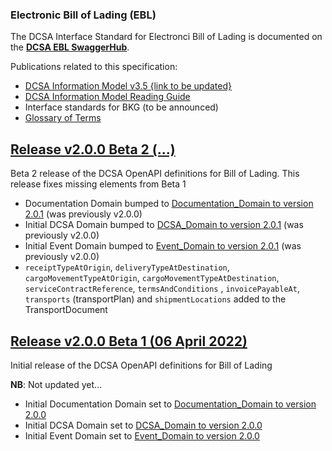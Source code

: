 ### Electronic Bill of Lading (EBL)

The DCSA Interface Standard for Electronci Bill of Lading is documented on the [**DCSA EBL SwaggerHub**](https://app.swaggerhub.com/apis/dcsaorg/DCSA_EBL).

Publications related to this specification:
- [DCSA Information Model v3.5 {link to be updated}](https://dcsa.org/wp-content/uploads/2020/12/20201208-DCSA-P1-DCSA-Information-Model-v3.5-FINAL.pdf)
-	[DCSA Information Model Reading Guide]( https://dcsa.org/wp-content/uploads/2020/07/DCSA-Information-Model-2.0-Reading-Guide-vF.pdf)
- Interface standards for BKG (to be announced)
-	[Glossary of Terms](https://knowledge.dcsa.org/s/glossary)

<a name="v200B2"></a>[Release v2.0.0 Beta 2 (...)](https://app.swaggerhub.com/apis-docs/dcsaorg/DCSA_EBL/2.0.0-Beta-2)
---
Beta 2 release of the DCSA OpenAPI definitions for Bill of Lading. This release fixes missing elements from Beta 1

- Documentation Domain bumped to [Documentation_Domain to version 2.0.1](https://github.com/dcsaorg/DCSA-OpenAPI/tree/master/domain/documentation#v201) (was previously v2.0.0)
- Initial DCSA Domain bumped to [DCSA_Domain to version 2.0.1](https://github.com/dcsaorg/DCSA-OpenAPI/tree/master/domain/dcsa#v201) (was previously v2.0.0)
- Initial Event Domain bumped to [Event_Domain to version 2.0.1](https://github.com/dcsaorg/DCSA-OpenAPI/tree/master/domain/event#v201) (was previously v2.0.0)
- `receiptTypeAtOrigin`, `deliveryTypeAtDestination`, `cargoMovementTypeAtOrigin`, `cargoMovementTypeAtDestination`, `serviceContractReference`, `termsAndConditions` , `invoicePayableAt`, `transports` (transportPlan) and `shipmentLocations` added to the TransportDocument

<a name="v200B1"></a>[Release v2.0.0 Beta 1 (06 April 2022)](https://app.swaggerhub.com/apis-docs/dcsaorg/DCSA_EBL/2.0.0-Beta-1)
---
Initial release of the DCSA OpenAPI definitions for Bill of Lading

**NB**: Not updated yet...

- Initial Documentation Domain set to [Documentation_Domain to version 2.0.0](https://github.com/dcsaorg/DCSA-OpenAPI/tree/master/domain/documentation#v200)
- Initial DCSA Domain set to [DCSA_Domain to version 2.0.0](https://github.com/dcsaorg/DCSA-OpenAPI/tree/master/domain/dcsa#v200)
- Initial Event Domain set to [Event_Domain to version 2.0.0](https://github.com/dcsaorg/DCSA-OpenAPI/tree/master/domain/event#v200)
